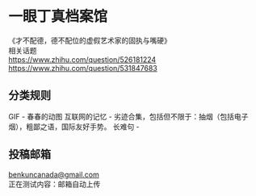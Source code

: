 # 一眼丁真档案馆
《才不配德，德不配位的虚假艺术家的固执与嘴硬》  
相关话题  
https://www.zhihu.com/question/526181224  
https://www.zhihu.com/question/531847683  

## 分类规则
GIF - 春春的动图
互联网的记忆 - 劣迹合集，包括但不限于：抽烟（包括电子烟），粗鄙之语，国际友好手势。
长难句 - 

## 投稿邮箱
benkuncanada@gmail.com  
正在测试内容：邮箱自动上传

